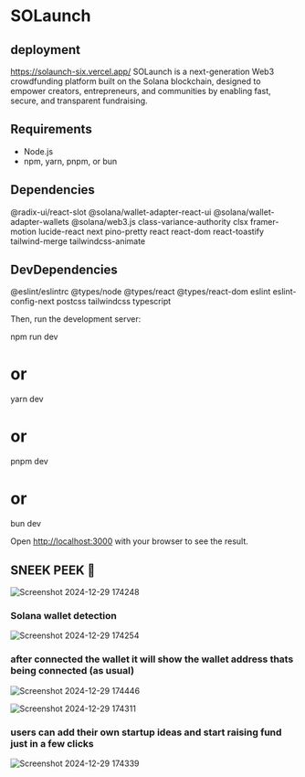 # SOLaunch
## deployment 
https://solaunch-six.vercel.app/
SOLaunch is a next-generation Web3 crowdfunding platform built on the Solana blockchain, designed to empower creators, entrepreneurs, and communities by enabling fast, secure, and transparent fundraising.

## Requirements

- Node.js
- npm, yarn, pnpm, or bun

## Dependencies
@radix-ui/react-slot
@solana/wallet-adapter-react-ui
@solana/wallet-adapter-wallets
@solana/web3.js
class-variance-authority
clsx
framer-motion
lucide-react
next
pino-pretty
react
react-dom
react-toastify
tailwind-merge
tailwindcss-animate
## DevDependencies
@eslint/eslintrc
@types/node
@types/react
@types/react-dom
eslint
eslint-config-next
postcss
tailwindcss
typescript


Then, run the development server:

npm run dev
# or
yarn dev
# or
pnpm dev
# or
bun dev

Open [http://localhost:3000](http://localhost:3000) with your browser to see the result.

## SNEEK PEEK 👀


![Screenshot 2024-12-29 174248](https://github.com/user-attachments/assets/3ebc1c4d-72c3-4291-96fe-b5d0ca76d87a)

### Solana wallet detection
![Screenshot 2024-12-29 174254](https://github.com/user-attachments/assets/4399bd68-62e5-4c91-aa7b-b7ed0f9e71e2)

### after connected the wallet it will show the wallet address thats being connected (as usual)
![Screenshot 2024-12-29 174446](https://github.com/user-attachments/assets/84c6d3a8-d17d-4330-a334-98eca4105a50)

![Screenshot 2024-12-29 174311](https://github.com/user-attachments/assets/c9649a2e-049e-448e-a738-79f721389b0d)

### users can add their own startup ideas and start raising fund just in a few clicks
![Screenshot 2024-12-29 174339](https://github.com/user-attachments/assets/29c2b834-f787-470c-a307-cc75a0368071)
